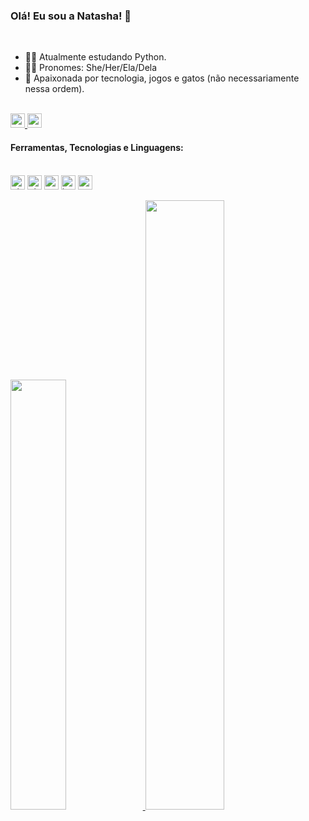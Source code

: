 ### Olá! Eu sou a Natasha! 👾
<br>

- 🐱‍💻 Atualmente estudando Python.
- 🐱‍🚀 Pronomes: She/Her/Ela/Dela
- 🌌 Apaixonada por tecnologia, jogos e gatos (não necessariamente nessa ordem).

<br>

<a href="https://www.linkedin.com/in/natashateixeira/">
<img src= "https://img.shields.io/badge/LinkedIn-0077B5?style=for-the-badge&logo=linkedin&logoColor=white" height="23"/>
</a>
<a href="mailto:mahlonat@gmail.com">
<img src= "https://img.shields.io/badge/Gmail-D14836?style=for-the-badge&logo=gmail&logoColor=white" height="23"/>
</a>

<br>

#### Ferramentas, Tecnologias e Linguagens:

<div style="display:inline_block"><br/>
<img align="center" alt="git" src="https://img.shields.io/badge/GIT-E44C30?style=for-the-badge&logo=git&logoColor=white" height="23"/>
<img align="center" alt="github" src="https://img.shields.io/badge/GitHub-100000?style=for-the-badge&logo=github&logoColor=white" height="23"/>
<img align="center" alt="vscode" src="https://img.shields.io/badge/VSCode-0078D4?style=for-the-badge&logo=visual%20studio%20code&logoColor=white" height="23"/>
<img align="center" alt="jupyter" src="https://img.shields.io/badge/Jupyter-F37626.svg?&style=for-the-badge&logo=Jupyter&logoColor=white" height="23"/> 
<img align="center" alt="python" src="https://img.shields.io/badge/Python-FFD43B?style=for-the-badge&logo=python&logoColor=blue" height="23"/>
</div>

<div><br/>
<a href="https://github.com/natashateixeira">
<img width="42%"  src="https://github-readme-stats.vercel.app/api?username=natashateixeira&show_icons=true&theme=cobalt&include_all_commits=true&count_private=true"/>
<img width="50%" src="https://github-readme-stats.vercel.app/api/top-langs/?username=natashateixeira&layout=compact&langs_count=7&theme=cobalt"/>
</div>
